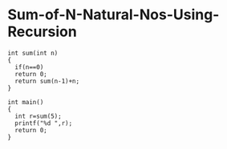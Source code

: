 # Sum-of-N-Natural-Nos-Using-Recursion

    int sum(int n)
    {
      if(n==0)
      return 0;
      return sum(n-1)+n;
    }

    int main()
    {
      int r=sum(5);
      printf("%d ",r);
      return 0;
    }

